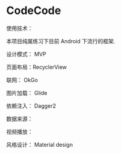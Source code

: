# CodeCode
使用技术：

本项目纯属练习下目前 Android 下流行的框架.

设计模式： MVP

页面布局：RecyclerView

联网： OkGo

图片加载： Glide

依赖注入： Dagger2

数据来源：

视频播放： 

风格设计： Material design




